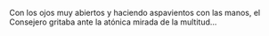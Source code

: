 Con los ojos muy abiertos y haciendo aspavientos con las manos, 
el Consejero gritaba ante la atónica mirada de la multitud...
